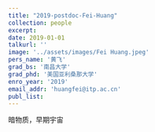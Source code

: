 ```yaml
---
title: "2019-postdoc-Fei-Huang"
collection: people
excerpt: 
date: 2019-01-01
talkurl: ''
image: '../assets/images/Fei Huang.jpeg'
pers_name: '黄飞'
grad_bs: '南昌大学'
grad_phd: '美国亚利桑那大学'
enro_year: '2019' 
email_addr: 'huangfei@itp.ac.cn'
publ_list:
---
```



暗物质，早期宇宙




